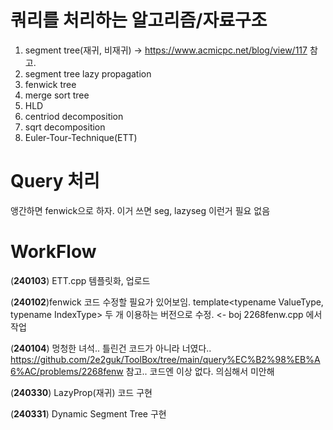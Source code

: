 # 쿼리를 처리하는 알고리즘/자료구조 #
1. segment tree(재귀, 비재귀) -> https://www.acmicpc.net/blog/view/117 참고. 
2. segment tree lazy propagation
3. fenwick tree 
4. merge sort tree
5. HLD
6. centriod decomposition
7. sqrt decomposition
8. Euler-Tour-Technique(ETT)

# Query 처리 #
앵간하면 fenwick으로 하자. 이거 쓰면 seg, lazyseg 이런거 필요 없음 

# WorkFlow #
(**240103**) ETT.cpp 템플릿화, 업로드

(**240102**)fenwick 코드 수정할 필요가 있어보임. template<typename ValueType, typename IndexType> 두 개 이용하는 버전으로 수정. <- boj 2268fenw.cpp 에서 작업

(**240104**) 멍청한 녀석.. 틀린건 코드가 아니라 너였다.. https://github.com/2e2guk/ToolBox/tree/main/query%EC%B2%98%EB%A6%AC/problems/2268fenw 참고.. 코드엔 이상 없다. 의심해서 미안해

(**240330**) LazyProp(재귀) 코드 구현

(**240331**) Dynamic Segment Tree 구현

